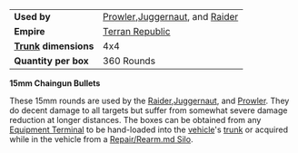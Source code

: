 |                                                 |                                                                                                                |
| ----------------------------------------------- | -------------------------------------------------------------------------------------------------------------- |
| **Used by**                                     | [Prowler](../vehicles/Prowler.md),[Juggernaut](../vehicles/Juggernaut.md), and [Raider](../vehicles/Raider.md) |
| **Empire**                                      | [Terran Republic](../etc/Terran_Republic.md)                                                                   |
| **[Trunk](../terminology/Trunk.md) dimensions** | 4x4                                                                                                            |
| **Quantity per box**                            | 360 Rounds                                                                                                     |

**15mm Chaingun Bullets**

These 15mm rounds are used by the
[Raider](../vehicles/Raider.md),[Juggernaut](../vehicles/Juggernaut.md), and
[Prowler](../vehicles/Prowler.md). They do decent damage to all targets but
suffer from somewhat severe damage reduction at longer distances. The
boxes can be obtained from any [Equipment
Terminal](../items/Equipment_Terminal.md) to be hand-loaded into the
[vehicle](../vehicles/Vehicle.md)'s [trunk](../terminology/Trunk.md) or acquired
while in the vehicle from a [Repair/Rearm.md
Silo](../items/Repair_Rearm_Silo.md).

<!--[Category:Game Items](../Category:Game_Items.md)-->
<!--[Category:Ammunition](../Category:Ammunition.md)-->
